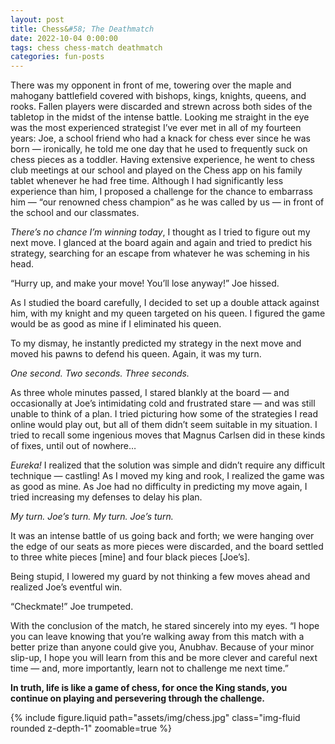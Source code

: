 ```yaml
---
layout: post
title: Chess&#58; The Deathmatch
date: 2022-10-04 0:00:00
tags: chess chess-match deathmatch
categories: fun-posts
---
```


There was my opponent in front of me, towering over the maple and mahogany battlefield covered with bishops, kings, knights, queens, and rooks. Fallen players were discarded and strewn across both sides of the tabletop in the midst of the intense battle. Looking me straight in the eye was the most experienced strategist I’ve ever met in all of my fourteen years: Joe, a school friend who had a knack for chess ever since he was born — ironically, he told me one day that he used to frequently suck on chess pieces as a toddler. Having extensive experience, he went to chess club meetings at our school and played on the Chess app on his family tablet whenever he had free time. Although I had significantly less experience than him, I proposed a challenge for the chance to embarrass him — “our renowned chess champion” as he was called by us — in front of the school and our classmates.

_There’s no chance I’m winning today_, I thought as I tried to figure out my next move. I glanced at the board again and again and tried to predict his strategy, searching for an escape from whatever he was scheming in his head.

“Hurry up, and make your move! You’ll lose anyway!” Joe hissed.

As I studied the board carefully, I decided to set up a double attack against him, with my knight and my queen targeted on his queen. I figured the game would be as good as mine if I eliminated his queen.

To my dismay, he instantly predicted my strategy in the next move and moved his pawns to defend his queen. Again, it was my turn.

_One second. Two seconds. Three seconds._

As three whole minutes passed, I stared blankly at the board — and occasionally at Joe’s intimidating cold and frustrated stare — and was still unable to think of a plan. I tried picturing how some of the strategies I read online would play out, but all of them didn’t seem suitable in my situation. I tried to recall some ingenious moves that Magnus Carlsen did in these kinds of fixes, until out of nowhere…

_Eureka!_ I realized that the solution was simple and didn’t require any difficult technique — castling! As I moved my king and rook, I realized the game was as good as mine. As Joe had no difficulty in predicting my move again, I tried increasing my defenses to delay his plan.

_My turn. Joe’s turn. My turn. Joe’s turn._

It was an intense battle of us going back and forth; we were hanging over the edge of our seats as more pieces were discarded, and the board settled to three white pieces [mine] and four black pieces [Joe’s].

Being stupid, I lowered my guard by not thinking a few moves ahead and realized Joe’s eventful win.  

“Checkmate!” Joe trumpeted.

With the conclusion of the match, he stared sincerely into my eyes. “I hope you can leave knowing that you’re walking away from this match with a better prize than anyone could give you, Anubhav. Because of your minor slip-up, I hope you will learn from this and be more clever and careful next time — and, more importantly, learn not to challenge me next time.”

__In truth, life is like a game of chess, for once the King stands, you continue on playing and persevering through the challenge.__

<div class="row mt-3">
    <div class="col-sm mt-3 mt-md-0">
        {% include figure.liquid path="assets/img/chess.jpg" class="img-fluid rounded z-depth-1" zoomable=true %}
    </div>
</div>
